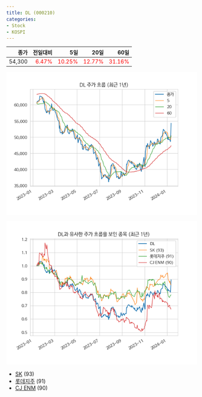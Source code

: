 ```yaml
---
title: DL (000210)
categories:
- Stock
- KOSPI
---
```


|종가|전일대비|5일|20일|60일|
|---:|-------:|--:|---:|---:|
|54,300|<span style="color: red">6.47%</span>|<span style="color: red">10.25%</span>|<span style="color: red">12.77%</span>|<span style="color: red">31.16%</span>|


<!-- more -->

![000210](/assets/images/stock/000210.png)

![000210](/assets/images/stock/000210_sim.png)

- [SK](/034730/) (93)
- [롯데지주](/004990/) (91)
- [CJ ENM](//035760/) (90)